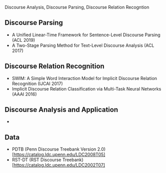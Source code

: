 Discourse Analysis, Discourse Parsing, Discourse Relation Recogntion

## Discourse Parsing
- A Unified Linear-Time Framework for Sentence-Level Discourse Parsing (ACL 2019)
- A Two-Stage Parsing Method for Text-Level Discourse Analysis (ACL 2017)

## Discourse Relation Recognition
- SWIM: A Simple Word Interaction Model for Implicit Discourse Relation Recognition (IJCAI 2017)
- Implicit Discourse Relation Classification via Multi-Task Neural Networks (AAAI 2016)

## Discourse Analysis and Application
-

## Data
- PDTB (Penn Discourse Treebank Version 2.0) [https://catalog.ldc.upenn.edu/LDC2008T05]
- RST-DT (RST Discourse Treebank) [https://catalog.ldc.upenn.edu/LDC2002T07]
